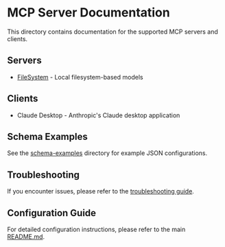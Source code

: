 # MCP Server Documentation

This directory contains documentation for the supported MCP servers and clients.

## Servers

- [FileSystem](./servers/filesystem.md) - Local filesystem-based models

## Clients

- Claude Desktop - Anthropic's Claude desktop application

## Schema Examples

See the [schema-examples](./schema-examples) directory for example JSON configurations.

## Troubleshooting

If you encounter issues, please refer to the [troubleshooting guide](./troubleshooting.md).

## Configuration Guide

For detailed configuration instructions, please refer to the main [README.md](../README.md).
